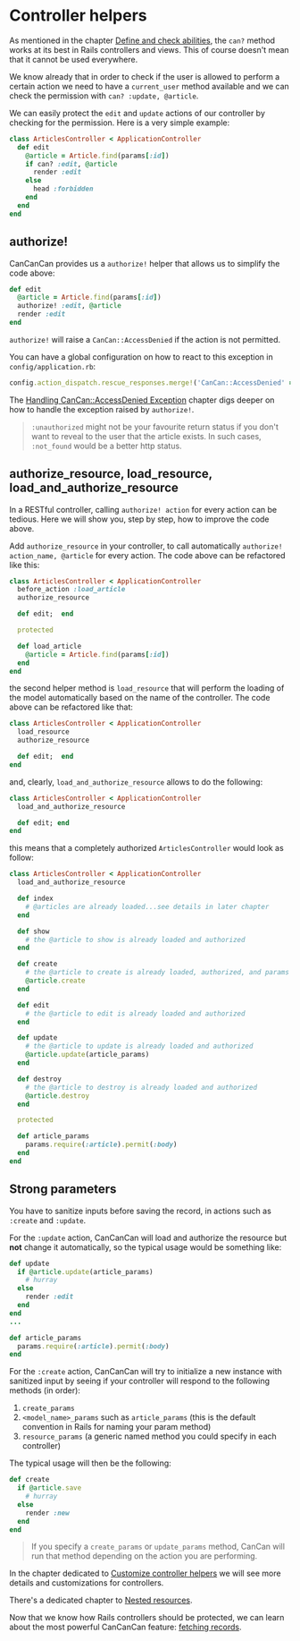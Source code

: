 # Controller helpers

As mentioned in the chapter [Define and check abilities](./define_and_check_abilities.md), the `can?` method works at its best in Rails controllers and views.
This of course doesn't mean that it cannot be used everywhere.

We know already that in order to check if the user is allowed to perform a certain action we need to have a `current_user` method available and we can check the permission with `can? :update, @article`.

We can easily protect the `edit` and `update` actions of our controller by checking for the permission. Here is a very simple example:

```ruby
class ArticlesController < ApplicationController
  def edit
    @article = Article.find(params[:id])
    if can? :edit, @article
      render :edit
    else
      head :forbidden
    end
  end
end
```

## authorize!

CanCanCan provides us a `authorize!` helper that allows us to simplify the code above:

```ruby
def edit
  @article = Article.find(params[:id])
  authorize! :edit, @article
  render :edit
end
```

`authorize!` will raise a `CanCan::AccessDenied` if the action is not permitted.

You can have a global configuration on how to react to this exception in `config/application.rb`:

```ruby
config.action_dispatch.rescue_responses.merge!('CanCan::AccessDenied' => :unauthorized)
```

The [Handling CanCan::AccessDenied Exception](./handling_access_denied.md) chapter digs deeper on how to handle the exception raised by `authorize!`.

> `:unauthorized` might not be your favourite return status if you don't want to reveal to the user that the article exists. In such cases, `:not_found` would be a better http status.

## authorize_resource, load_resource, load_and_authorize_resource

In a RESTful controller, calling `authorize! action` for every action can be tedious. Here we will show you, step by step, how to improve the code above.

Add `authorize_resource` in your controller, to call automatically `authorize! action_name, @article` for every action.
The code above can be refactored like this:

```ruby
class ArticlesController < ApplicationController
  before_action :load_article
  authorize_resource

  def edit;  end

  protected

  def load_article
    @article = Article.find(params[:id])
  end
end
```

the second helper method is `load_resource` that will perform the loading of the model automatically based on the name of the controller. The code above can be refactored like that:

```ruby
class ArticlesController < ApplicationController
  load_resource
  authorize_resource

  def edit;  end
end
```

and, clearly, `load_and_authorize_resource` allows to do the following:

```ruby
class ArticlesController < ApplicationController
  load_and_authorize_resource

  def edit; end
end
```

this means that a completely authorized `ArticlesController` would look as follow:

```ruby
class ArticlesController < ApplicationController
  load_and_authorize_resource

  def index
    # @articles are already loaded...see details in later chapter
  end

  def show
    # the @article to show is already loaded and authorized
  end

  def create
    # the @article to create is already loaded, authorized, and params set from article_params
    @article.create
  end

  def edit
    # the @article to edit is already loaded and authorized
  end

  def update
    # the @article to update is already loaded and authorized
    @article.update(article_params)
  end

  def destroy
    # the @article to destroy is already loaded and authorized
    @article.destroy
  end

  protected

  def article_params
    params.require(:article).permit(:body)
  end
end
```

## Strong parameters

You have to sanitize inputs before saving the record, in actions such as `:create` and `:update`.

For the `:update` action, CanCanCan will load and authorize the resource but **not** change it automatically, so the typical usage would be something like:

```ruby
def update
  if @article.update(article_params)
    # hurray
  else
    render :edit
  end
end
...

def article_params
  params.require(:article).permit(:body)
end
```

For the `:create` action, CanCanCan will try to initialize a new instance with sanitized input by seeing if your controller will respond to the following methods (in order):

1. `create_params`
2. `<model_name>_params` such as `article_params` (this is the default convention in Rails for naming your param method)
3. `resource_params` (a generic named method you could specify in each controller)

The typical usage will then be the following:

```ruby
def create
  if @article.save
    # hurray
  else
    render :new
  end
end
```

> If you specify a `create_params` or `update_params` method, CanCan will run that method depending on the action you are performing.

In the chapter dedicated to [Customize controller helpers](./changing_defaults.md) we will see more details and customizations for controllers.

There's a dedicated chapter to [Nested resources](./nested_resources.md).

Now that we know how Rails controllers should be protected, we can learn about the most powerful CanCanCan feature: [fetching records](./fetching_records.md).
